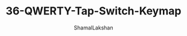 ---
author: "ShamalLakshan"
baseLayouts: ["QWERTY"]                                                                                                         # [QWERTY, Colemak, Dvorak, ...]
firmwares: [ZMK]                                                                                                                # [QMK, ZMK, KMonad]
hasHomeRowMods: false                                                                                                           # true or false
hasLetterOnThumb: false                                                                                                         # true or false
hasRotaryEncoder: true                                                                                                          # true or false
isAutoShiftEnabled: false                                                                                                       # true or false
isComboEnabled: true                                                                                                            # true or false
isSplit: true                                                                                                                   # true or false
isTapDanceEnabled: false                                                                                                        # true or false
keybindings: []                                                                                                                 # [Vim, Emacs, Kakoune, Graphics/CAD, TWM, Spreadsheets, Gaming]
keyboard: BGKeeb                                                                                                                # Kyria or Corne or Dactyl Manuform 5x6 or ...
keyCount: 36
keymapImage: "https://raw.githubusercontent.com/ShamalLakshan/36-QWERTY-Tap-Switch-Keymap/refs/heads/main/images/preview.png"
keymapUrl: "https://github.com/ShamalLakshan/36-QWERTY-Tap-Switch-Keymap"
languages: [English]                                                                                                            # [English, Spanish, ...]
layerCount: 6
OS: [Windows, MacOS, Linux, Android]
stagger: columnar                                                                                                               # row or columnar or ortholinear
summary: "My 36-key QWERTY split keymap with tap-only layer switching, no home-row holds, and combos for essential keys. "      # Short summary of max. 60 words
title: 36-QWERTY-Tap-Switch-Keymap
writeup: "https://blog.shamallakshan.com/2025/09/06/writeups/keymap/36-qwerty-tap-switch-keymap/"                               # not mandatory
---